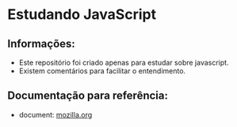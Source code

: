 # Estudando JavaScript

## Informações:
- Este repositório foi criado apenas para estudar sobre javascript.
- Existem comentários para facilitar o entendimento.

## Documentação para referência:
- document: [mozilla.org](https://developer.mozilla.org/pt-BR/docs/Web/API/Document)